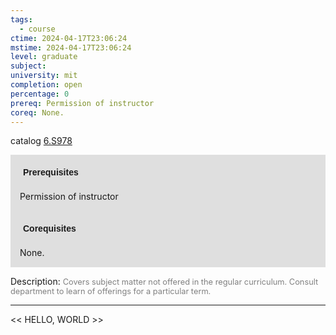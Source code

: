 ```yaml
---
tags:
  - course
ctime: 2024-04-17T23:06:24
mstime: 2024-04-17T23:06:24
level: graduate
subject: 
university: mit
completion: open
percentage: 0
prereq: Permission of instructor
coreq: None.
---
```


catalog [6.S978](http://student.mit.edu/catalog/m6e.html#6.S978)

<span style="display: block; padding: 15px; background-color: rgb(100, 100, 100, 0.2);"><font id="m_prereq3573_0" style="display: block; font-family: Arial, sans-serif; font-weight: bold; padding: 5px">Prerequisites</font><br><span id="prereq3573_0">Permission of instructor</span></span>
<span style="display: block; padding: 15px; background-color: rgb(100, 100, 100, 0.2);"><font id="m_coreq3573_0" style="display: block; font-family: Arial, sans-serif; font-weight: bold; padding: 5px">Corequisites</font><br><span id="coreq3573_0">None.</span></span>

<font style="">Description:</font>
<font style="color: grey; font-size: 0.8rem;">Covers subject matter not offered in the regular curriculum. Consult department to learn of offerings for a particular term.</font>



---

<< HELLO, WORLD >>
